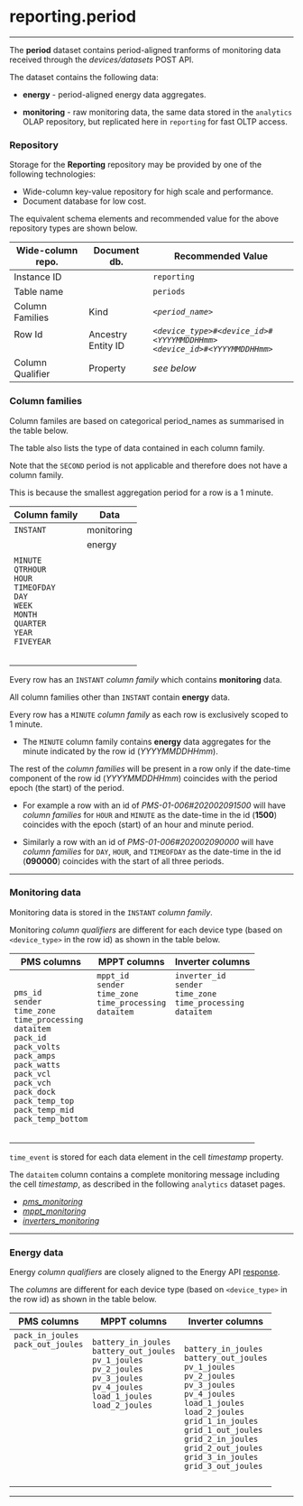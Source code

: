 
# reporting.period
---

The **period** dataset contains period-aligned tranforms of monitoring data received through the _devices/datasets_ POST API.

The dataset contains the following data:

- **energy** - period-aligned energy data aggregates.

- **monitoring** - raw monitoring data, the same data stored in the `analytics` OLAP repository, but replicated here in `reporting` for fast OLTP access.




### Repository

Storage for the **Reporting** repository may be provided by one of the following technologies:

- Wide-column key-value repository for high scale and performance.
- Document database for low cost.

The equivalent schema elements and recommended value for the above repository types are shown below.

Wide-column repo.       | Document db.              | Recommended Value
---                     | ---                       | ---
Instance ID             |                           | `reporting`
Table name              |                           | `periods`
Column Families         | Kind                      | _`<period_name>`_
Row Id<br><br>          | Ancestry<br>Entity ID     | _`<device_type>#<device_id>#<YYYYMMDDHHmm>`_<br>_`<device_id>#<YYYYMMDDHHmm>`_
Column Qualifier        | Property                  | _see below_




### Column families

Column familes are based on categorical period_names as summarised in the table below. 

The table also lists the type of data contained in each column family.  

Note that the `SECOND` period is not applicable and therefore does not have a column family. 

This is because the smallest aggregation period for a row is a 1 minute.

Column family   | Data
---             | ---| 
`INSTANT`       | monitoring
`MINUTE`<br>`QTRHOUR`<br>`HOUR`<br>`TIMEOFDAY`<br>`DAY`<br>`WEEK`<br>`MONTH`<br>`QUARTER`<br>`YEAR`<br>`FIVEYEAR` | energy<br><br><br><br><br><br><br><br><br><br><br>

Every row has an `INSTANT` _column family_ which contains **monitoring** data. 

All column families other than `INSTANT` contain **energy** data.

Every row has a `MINUTE` _column family_ as each row is exclusively scoped to 1 minute. 

- The `MINUTE` column family contains **energy** data aggregates for the minute indicated by the row id (_YYYYMMDDHHmm_).

The rest of the _column families_ will be present in a row only if the date-time component of the row id (_YYYYMMDDHHmm_) coincides with the period epoch (the start) of the period. 

- For example a row with an id of _PMS-01-006#202002091500_ will have _column families_ for `HOUR` and `MINUTE` as the date-time in the id (**1500**) coincides with the epoch (start) of an hour and minute period.

- Similarly a row with an id of _PMS-01-006#202002090000_ will have _column families_ for `DAY`, `HOUR`, and `TIMEOFDAY` as the date-time in the id (**090000**) coincides with the start of all three periods.




---


### Monitoring data

Monitoring data is stored in the `INSTANT` _column family_.

Monitoring _column qualifiers_ are different for each device type (based on `<device_type>` in the row id) as shown in the table below.


PMS columns     | MPPT columns      | Inverter columns
---             | ---               | ---   
`pms_id`<br>`sender`<br>`time_zone`<br>`time_processing`<br>`dataitem`<br>`pack_id`<br>`pack_volts`<br>`pack_amps`<br>`pack_watts`<br>`pack_vcl`<br>`pack_vch`<br>`pack_dock`<br>`pack_temp_top`<br>`pack_temp_mid`<br>`pack_temp_bottom` | `mppt_id`<br>`sender`<br>`time_zone`<br>`time_processing`<br>`dataitem`<br><br><br><br><br><br><br><br><br><br><br><br> | `inverter_id`<br>`sender`<br>`time_zone`<br>`time_processing`<br>`dataitem`<br><br><br><br><br><br><br><br><br><br><br><br> | 

`time_event` is stored for each data element in the cell _timestamp_ property.  

The `dataitem` column contains a complete monitoring message including the cell _timestamp_, as described in the following `analytics` dataset pages.

- _[pms_monitoring](/docs/api.sundaya.monitored.equipment/0/c/Implementation/Datasets/analytics/pms_monitoring)_
- _[mppt_monitoring](/docs/api.sundaya.monitored.equipment/0/c/Implementation/Datasets/analytics/mppt_monitoring)_
- _[inverters_monitoring](/docs/api.sundaya.monitored.equipment/0/c/Implementation/Datasets/analytics/inverter_monitoring)_




---


### Energy data

Energy _column qualifiers_ are closely aligned to the Energy API [response](/docs/api.sundaya.monitored.equipment/0/c/Examples/GET/energy%20GET%20example).

The _columns_ are different for each device type (based on `<device_type>` in the row id) as shown in the table below. 


PMS columns     | MPPT columns      | Inverter columns
---             | ---               | ---
`pack_in_joules`<br>`pack_out_joules`<br><br><br><br><br><br><br><br><br><br><br><br><br>            | `battery_in_joules`<br>`battery_out_joules`<br>`pv_1_joules`<br>`pv_2_joules`<br>`pv_3_joules`<br>`pv_4_joules`<br>`load_1_joules`<br>`load_2_joules`<br><br><br><br><br><br><br>               | `battery_in_joules`<br>`battery_out_joules`<br>`pv_1_joules`<br>`pv_2_joules`<br>`pv_3_joules`<br>`pv_4_joules`<br>`load_1_joules`<br>`load_2_joules`<br>`grid_1_in_joules`<br>`grid_1_out_joules`<br>`grid_2_in_joules`<br>`grid_2_out_joules`<br>`grid_3_in_joules`<br>`grid_3_out_joules`



--- 